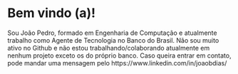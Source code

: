 <h1>
  Bem vindo (a)!
</h1>

<p>
  Sou João Pedro, formado em Engenharia de Computação e atualmente trabalho como Agente de Tecnologia no Banco do Brasil.
  Não sou muito ativo no Github e não estou trabalhando/colaborando atualmente em nenhum projeto exceto os do próprio banco.
  Caso queira entrar em contato, pode mandar uma mensagem pelo https://www.linkedin.com/in/joaobdias/
</p>
<!--
**joaobdias/joaobdias** is a ✨ _special_ ✨ repository because its `README.md` (this file) appears on your GitHub profile.

Here are some ideas to get you started:

- 🔭 I’m currently working on ...
- 🌱 I’m currently learning ...
- 👯 I’m looking to collaborate on ...
- 🤔 I’m looking for help with ...
- 💬 Ask me about ...
- 📫 How to reach me: ...
- 😄 Pronouns: ...
- ⚡ Fun fact: ...
-->
